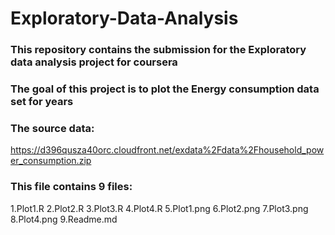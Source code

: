 # Exploratory-Data-Analysis
### This repository contains the submission for the Exploratory data analysis project for coursera

### The goal of this project is to plot the Energy consumption data set for years 

### The source data:
https://d396qusza40orc.cloudfront.net/exdata%2Fdata%2Fhousehold_power_consumption.zip

### This file contains 9 files:
1.Plot1.R
2.Plot2.R
3.Plot3.R
4.Plot4.R
5.Plot1.png
6.Plot2.png
7.Plot3.png
8.Plot4.png
9.Readme.md

